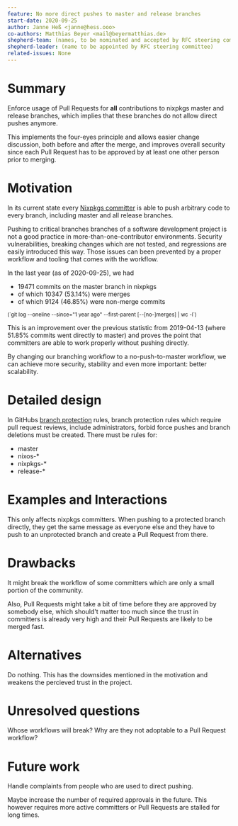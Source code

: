 ```yaml
---
feature: No more direct pushes to master and release branches
start-date: 2020-09-25
author: Janne Heß <janne@hess.ooo>
co-authors: Matthias Beyer <mail@beyermatthias.de>
shepherd-team: (names, to be nominated and accepted by RFC steering committee)
shepherd-leader: (name to be appointed by RFC steering committee)
related-issues: None
---
```


# Summary
[summary]: #summary

Enforce usage of Pull Requests for **all** contributions to nixpkgs master and release branches, which implies that these branches do not allow direct pushes anymore.

This implements the four-eyes principle and allows easier change discussion, both before and after the merge, and improves overall security since each Pull Request has to be approved by at least one other person prior to merging.

# Motivation
[motivation]: #motivation

In its current state every [Nixpkgs committer](https://github.com/orgs/NixOS/teams/nixpkgs-committers/members) is able to push arbitrary code to every branch, including master and all release branches.

Pushing to critical branches branches of a software development project is not a good practice in more-than-one-contributor environments.
Security vulnerabilities, breaking changes which are not tested, and regressions are easily introduced this way.
Those issues can been prevented by a proper workflow and tooling that comes with the workflow.

In the last year (as of 2020-09-25), we had
- 19471 commits on the master branch in nixpkgs
- of which 10347 (53.14%) were merges
- of which 9124 (46.85%) were non-merge commits

<small>
(`git log --oneline --since="1 year ago" --first-parent [--[no-]merges] | wc -l`)
</small>

This is an improvement over the previous statistic from 2019-04-13 (where 51.85% commits went directly to master) and proves the point that committers are able to work properly without pushing directly.

By changing our branching workflow to a no-push-to-master workflow, we can achieve more security, stability and even more important: better scalability.

# Detailed design
[design]: #detailed-design

In GitHubs [branch protection](https://github.com/NixOS/nixpkgs/settings/branch_protection_rules) rules, branch protection rules which require pull request reviews, include administrators, forbid force pushes and branch deletions must be created.
There must be rules for:
- master
- nixos-*
- nixpkgs-*
- release-*

# Examples and Interactions
[examples-and-interactions]: #examples-and-interactions

This only affects nixpkgs committers.
When pushing to a protected branch directly, they get the same message as everyone else and they have to push to an unprotected branch and create a Pull Request from there.

# Drawbacks
[drawbacks]: #drawbacks

It might break the workflow of some committers which are only a small portion of the community.

Also, Pull Requests might take a bit of time before they are approved by somebody else, which should't matter too much since the trust in committers is already very high and their Pull Requests are likely to be merged fast.

# Alternatives
[alternatives]: #alternatives

Do nothing.
This has the downsides mentioned in the motivation and weakens the percieved trust in the project.

# Unresolved questions
[unresolved]: #unresolved-questions

Whose workflows will break?
Why are they not adoptable to a Pull Request workflow?

# Future work
[future]: #future-work

Handle complaints from people who are used to direct pushing.

Maybe increase the number of required approvals in the future. This however requires more active committers or Pull Requests are stalled for long times.
